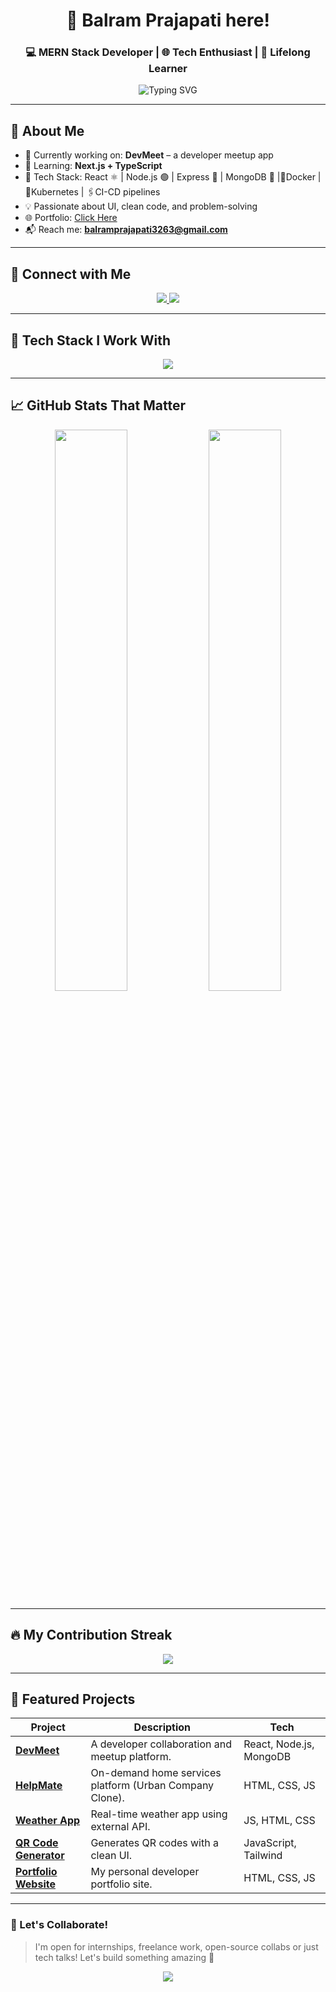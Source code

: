 <!-- HEADER -->
<h1 align="center">🚀 Balram Prajapati here!</h1>
<h3 align="center">💻 MERN Stack Developer | 🌐 Tech Enthusiast | 🎯 Lifelong Learner</h3>

<p align="center">
  <img src="https://readme-typing-svg.demolab.com?font=JetBrains+Mono&size=24&pause=1000&center=true&vCenter=true&width=500&lines=Hi+there!+I+am+Balram+%F0%9F%91%8B;Full+Stack+Web+Developer;React+%7C+Node+%7C+MongoDB+%7C+Express;Love+to+build+cool+web+apps!;Always+learning+something+new+%F0%9F%93%9A" alt="Typing SVG" />
</p>

---

## 🚀 About Me

- 🔭 Currently working on: **DevMeet** – a developer meetup app  
- 🌱 Learning: **Next.js + TypeScript**  
- 🔧 Tech Stack: React ⚛️ | Node.js 🟢 | Express 🚂 | MongoDB 🍃 |🚢Docker |🎡Kubernetes | 🖇CI-CD pipelines  
- 💡 Passionate about UI, clean code, and problem-solving  
- 🌐 Portfolio: [Click Here](https://balram04.github.io/balramportfolio.github.io/)  
- 📬 Reach me: **balramprajapati3263@gmail.com**

---

## 🔗 Connect with Me
<p align="center">
  <a href="https://www.linkedin.com/in/balram45/" target="_blank">
    <img src="https://skillicons.dev/icons?i=linkedin" />
  </a>
  <a href="mailto:balramprajapati3263@gmail.com">
    <img src="https://img.shields.io/badge/Email-%23EA4335.svg?&style=for-the-badge&logo=gmail&logoColor=white" />
  </a>
</p>

---

## 🧠 Tech Stack I Work With

<p align="center">
  <img src="https://skillicons.dev/icons?i=html,css,js,react,nodejs,express,mongodb,java,tailwind,typescript,git,postman,mysql,aws" />
</p>

---

## 📈 GitHub Stats That Matter

<p align="center">
  <img src="https://github-readme-stats.vercel.app/api?username=balram04&show_icons=true&theme=tokyonight&border_radius=10" width="48%" />
  <img src="https://github-readme-stats.vercel.app/api/top-langs/?username=balram04&layout=compact&theme=tokyonight&border_radius=10" width="48%" />
</p>

---

## 🔥 My Contribution Streak

<p align="center">
  <img src="https://github-readme-streak-stats.herokuapp.com?user=balram04&theme=tokyonight&date_format=M%20j%5B%2C%20Y%5D" />
</p>

---

## 📌 Featured Projects

| Project | Description | Tech |
|--------|-------------|------|
| [**DevMeet**](https://dev-meet-frontend.vercel.app/login) | A developer collaboration and meetup platform. | React, Node.js, MongoDB |
| [**HelpMate**](https://balram04.github.io/HelpMate/index.html) | On-demand home services platform (Urban Company Clone). | HTML, CSS, JS |
| [**Weather App**](https://balram04.github.io/Weather-app/) | Real-time weather app using external API. | JS, HTML, CSS |
| [**QR Code Generator**](https://balram04.github.io/Qr-code-Generator/) | Generates QR codes with a clean UI. | JavaScript, Tailwind |
| [**Portfolio Website**](https://balram04.github.io/balramportfolio.github.io/) | My personal developer portfolio site. | HTML, CSS, JS |

---

### 🎯 Let's Collaborate!
> I'm open for internships, freelance work, open-source collabs or just tech talks! Let's build something amazing 🚀

<p align="center">
  <img src="https://capsule-render.vercel.app/api?type=waving&color=0aa9ff&height=120&section=footer"/>
</p>

